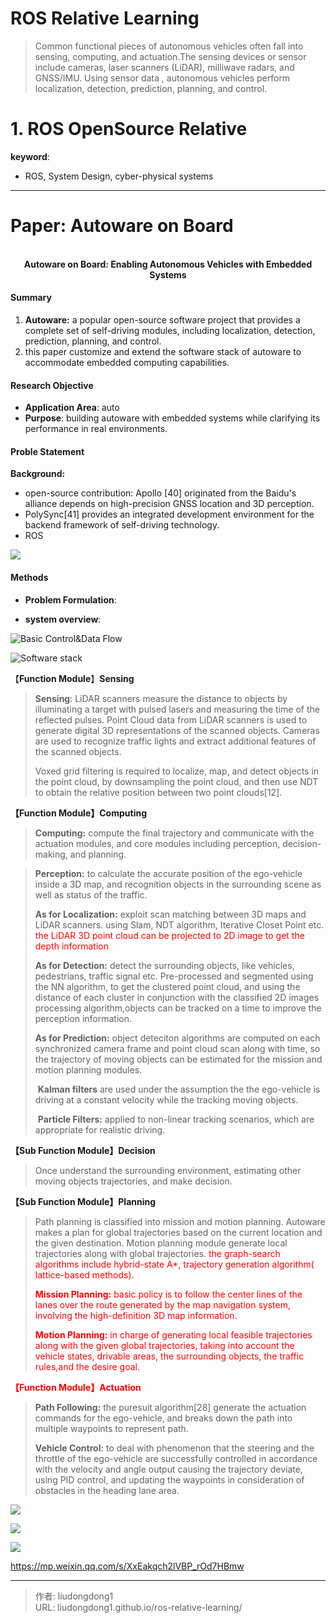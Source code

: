 # ROS Relative Learning


> Common functional pieces of autonomous vehicles often fall into sensing, computing, and actuation.The sensing devices or sensor include cameras, laser scanners (LiDAR), milliwave radars, and GNSS/IMU.  Using sensor data , autonomous vehicles perform localization, detection, prediction, planning, and control.

# 1. ROS OpenSource Relative


**keyword**:

- ROS, System Design, cyber-physical systems

------

# Paper: Autoware on Board

<div align=center>
<br/>
<b>Autoware on Board: Enabling Autonomous Vehicles with Embedded Systems</b>
</div>

#### Summary

1. **Autoware:** a popular open-source software project that provides a complete set of self-driving modules, including localization, detection, prediction, planning, and control.
2. this paper customize and extend the software stack of autoware to accommodate embedded computing capabilities.

#### Research Objective

  - **Application Area**:  auto
- **Purpose**:  building autoware with embedded systems while clarifying its performance in  real environments.

#### Proble Statement

**Background:** 

- open-source contribution:  Apollo [40] originated from the Baidu's alliance depends on high-precision GNSS location and 3D perception.
-  PolySync[41] provides an integrated development environment for the backend framework of self-driving technology.
- ROS

![](https://gitee.com/github-25970295/blogImage/raw/master/img/image-20200614073656730.png)

#### Methods

- **Problem Formulation**:

- **system overview**:

![Basic Control&Data Flow](https://gitee.com/github-25970295/blogImage/raw/master/img/image-20200614072728804.png)

![Software stack](https://gitee.com/github-25970295/blogImage/raw/master/img/image-20200614072905488.png)

【**Function Module**】**Sensing**

> **Sensing**:  LiDAR scanners measure the distance to objects by illuminating a target with pulsed lasers and measuring the time of the reflected pulses. Point Cloud data from LiDAR scanners is used to generate digital 3D representations of the scanned objects.  Cameras are used to recognize traffic lights and extract additional features of the scanned objects.
>
> Voxed grid filtering is required to localize, map, and detect objects in the point cloud, by downsampling the point cloud, and then use NDT to obtain the relative position between two point clouds[12].

**【Function Module】Computing**

> **Computing:** compute the final trajectory and communicate with the actuation modules, and core modules including perception, decision-making, and planning.

> **Perception:** to calculate the accurate position of the ego-vehicle inside a 3D map, and recognition objects in the surrounding scene as well as status of the traffic.
>
> **As for Localization:** exploit scan matching between 3D maps and LiDAR scanners. using Slam, NDT algorithm, Iterative Closet Point etc. <font color=red>the LiDAR 3D point cloud can be projected to 2D image to get the depth information</font>
>
> **As for Detection:**  detect the surrounding objects, like vehicles, pedestrians, traffic signal etc. Pre-processed and segmented using the NN algorithm, to get the clustered point cloud, and using the distance of each cluster in conjunction with the classified  2D images processing algorithm,objects can be tracked on a time to improve the perception information.
>
> **As for Prediction:** object deteciton algorithms are computed on each synchronized camera frame and point cloud scan along with time, so the trajectory of moving objects can be estimated for the mission and motion planning modules.
>
> ​		**Kalman filters** are used under the assumption the the ego-vehicle is driving at a constant velocity while the tracking moving objects.
>
> ​    	**Particle Filters:** applied to non-linear tracking scenarios, which are appropriate for realistic driving.

**【Sub Function Module】Decision**

> Once understand the surrounding environment, estimating other moving objects trajectories, and make decision.

**【Sub Function Module】Planning**

> Path planning is classified into mission and motion planning. Autoware makes a plan for global trajectories based on the current location and the given destination. Motion planning module generate local trajectories along with global trajectories. <font color=red>the graph-search algorithms include hybrid-state A*, trajectory generation algorithm( lattice-based methods).
>
> **Mission Planning:** basic policy is to follow the center lines of the lanes over the route generated by the map navigation system, involving the high-definition 3D map information.
>
> **Motion Planning:** in charge of generating local feasible trajectories along with the given global trajectories, taking into account the vehicle states, drivable areas, the surrounding objects, the traffic rules,and the desire goal.

**【Function Module】Actuation**

> **Path Following:** the puresuit algorithm[28] generate the actuation commands for the ego-vehicle, and breaks down the path into multiple waypoints to represent path.
>
> **Vehicle Control:** to deal with phenomenon that the steering and the throttle of the ego-vehicle are successfully controlled in accordance with the velocity and angle output causing the trajectory deviate, using PID control, and updating the waypoints in consideration of obstacles in the heading lane area.

![](https://gitee.com/github-25970295/blogImage/raw/master/img/image-20200614091914605.png)

![](https://gitee.com/github-25970295/blogImage/raw/master/img/image-20200614082848509.png)



![](https://gitee.com/github-25970295/blogImage/raw/master/img/image-20200625164643570.png)

https://mp.weixin.qq.com/s/XxEakqch2lVBP_rOd7HBmw

---

> 作者: liudongdong1  
> URL: liudongdong1.github.io/ros-relative-learning/  

